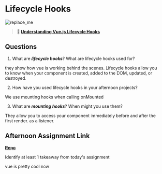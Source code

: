 # Lifecycle Hooks

![replace_me](https://codeworks.blob.core.windows.net/public/assets/img/illustrations/placeholder.svg)

> **📖 [Understanding Vue.js Lifecycle Hooks](https://codeworksacademy.com/fs-student-guide/resources/wk6/03-Vue-Lifecycle-Hooks)**

## Questions

1. What are ***lifecycle hooks***? What are lifecycle hooks used for?

they show how vue is working behind the scenes. Lifecycle hooks allow you to know when your component is created, added to the DOM, updated, or destroyed.

2. How have you used lifecycle hooks in your afternoon projects?

We use mounting hooks when calling onMounted

3. What are ***mounting hooks***? When might you use them?

They allow you to access your component immediately before and after the first render. as a listener.

## Afternoon Assignment Link

**[Repo](https://github.com/LemonadeGT1/spring23_gregslist_vue)**

Identify at least 1 takeaway from today's assignment

vue is pretty cool now
